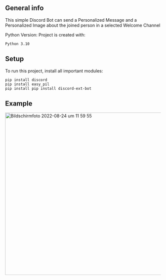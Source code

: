 ## General info
This simple Discord Bot can send a Personalized Message and a Personalized Image about the joined person in a selected Welcome Channel

Python Version:
Project is created with:
```
Python 3.10
```

## Setup
To run this project, install all important modules:

```
pip install discord
pip install easy_pil
pip install pip install discord-ext-bot
```
## Example

<img width="527" alt="Bildschirmfoto 2022-08-24 um 11 59 55" src="https://user-images.githubusercontent.com/89037748/186396522-c2cda860-5e44-43dc-971a-fe7fff955878.png">
